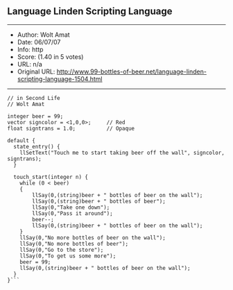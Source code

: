 
## Language Linden Scripting Language ##
---
- Author: Wolt Amat
- Date: 06/07/07
- Info: http
- Score:  (1.40 in 5 votes)
- URL: n/a
- Original URL: http://www.99-bottles-of-beer.net/language-linden-scripting-language-1504.html
---

```// In Linden Labs Scripting Language (LSL)
// in Second Life
// Wolt Amat

integer beer = 99;
vector signcolor = <1,0,0>;     // Red
float signtrans = 1.0;          // Opaque

default {
  state_entry() {
    llSetText("Touch me to start taking beer off the wall", signcolor, signtrans);
  }

  touch_start(integer n) {
    while (0 < beer)
    {
        llSay(0,(string)beer + " bottles of beer on the wall");
        llSay(0,(string)beer + " bottles of beer");
        llSay(0,"Take one down");
        llSay(0,"Pass it around");
        beer--;
        llSay(0,(string)beer + " bottles of beer on the wall");
    }
    llSay(0,"No more bottles of beer on the wall");
    llSay(0,"No more bottles of beer");
    llSay(0,"Go to the store");
    llSay(0,"To get us some more");
    beer = 99;
    llSay(0,(string)beer + " bottles of beer on the wall");
  }
}```